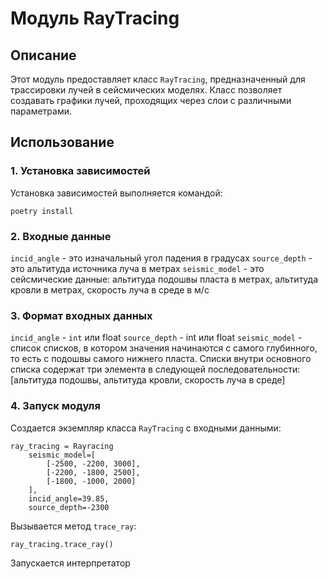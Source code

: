 # Модуль RayTracing
## Описание
Этот модуль предоставляет класс `RayTracing`, предназначенный для трассировки
лучей в сейсмических моделях. Класс позволяет создавать графики лучей,
проходящих через слои с различными параметрами.

## Использование
### 1. Установка зависимостей
Установка зависимостей выполняется командой:
```commandline
poetry install
```

### 2. Входные данные
`incid_angle` - это изначальный угол падения в градусах
`source_depth` - это альтитуда источника луча в метрах
`seismic_model` - это сейсмические данные: альтитуда подошвы пласта в
метрах, альтитуда кровли в метрах, скорость луча в среде в м/с

### 3. Формат входных данных
`incid_angle` - `int` или float
`source_depth` - int или float
`seismic_model` - список списков, в котором значения начинаются с самого
глубинного, то есть с подошвы самого нижнего пласта. Списки внутри
основного списка содержат три элемента в следующей последовательности:
[альтитуда подошвы, альтитуда кровли, скорость луча в среде]

### 4. Запуск модуля
Создается экземпляр класса `RayTracing` c входными данными:
```commandline
ray_tracing = Rayracing
    seismic_model=[
        [-2500, -2200, 3000],
        [-2200, -1800, 2500],
        [-1800, -1000, 2000]
    ],
    incid_angle=39.85,
    source_depth=-2300
```
Вызывается метод `trace_ray`:
```commandline
ray_tracing.trace_ray()
```
Запускается интерпретатор